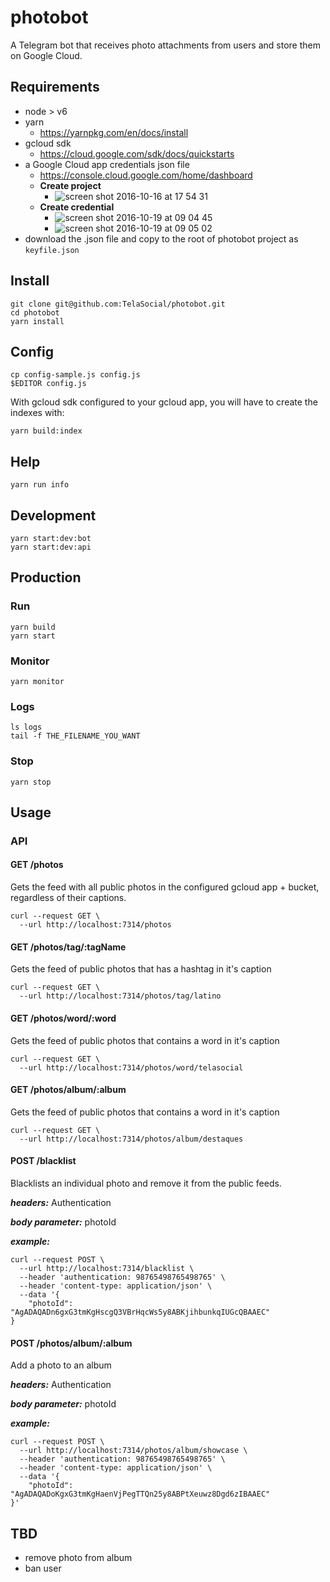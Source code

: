 # photobot
A Telegram bot that receives photo attachments from users and store them
on Google Cloud.

## Requirements

- node > v6
- yarn
  - https://yarnpkg.com/en/docs/install
- gcloud sdk
  - https://cloud.google.com/sdk/docs/quickstarts
- a Google Cloud app credentials json file
  - https://console.cloud.google.com/home/dashboard
  - **Create project**
    - ![screen shot 2016-10-16 at 17 54 31](https://cloud.githubusercontent.com/assets/7760/19420426/cc86caec-93c9-11e6-88ab-f55f7be794c9.png)
  - **Create credential**
    - ![screen shot 2016-10-19 at 09 04 45](https://cloud.githubusercontent.com/assets/7760/19516545/3ad90a92-95db-11e6-90a8-124cb4063fc0.png)
    - ![screen shot 2016-10-19 at 09 05 02](https://cloud.githubusercontent.com/assets/7760/19516549/404549d2-95db-11e6-83c1-8a35c650d2d3.png)
 - download the .json file and copy to the root of photobot project as ```keyfile.json```

## Install

```shell
git clone git@github.com:TelaSocial/photobot.git
cd photobot
yarn install
```

## Config
```shell
cp config-sample.js config.js
$EDITOR config.js
```

With gcloud sdk configured to your gcloud app, you will have to create the indexes with:

```shell
yarn build:index
```

## Help 
```shell
yarn run info
```

## Development

```shell
yarn start:dev:bot
yarn start:dev:api
```

## Production

### Run
```shell
yarn build
yarn start
```

### Monitor
```shell
yarn monitor
```

### Logs
```shell
ls logs
tail -f THE_FILENAME_YOU_WANT 
```

### Stop
```shell
yarn stop
```

## Usage

### API

#### GET /photos

Gets the feed with all public photos in the configured gcloud app + bucket,
regardless of their captions.

```
curl --request GET \
  --url http://localhost:7314/photos
```

#### GET /photos/tag/:tagName

Gets the feed of public photos that has a hashtag in it's caption

```
curl --request GET \
  --url http://localhost:7314/photos/tag/latino
```

#### GET /photos/word/:word

Gets the feed of public photos that contains a word in it's caption

```
curl --request GET \
  --url http://localhost:7314/photos/word/telasocial
```

#### GET /photos/album/:album

Gets the feed of public photos that contains a word in it's caption

```
curl --request GET \
  --url http://localhost:7314/photos/album/destaques
```

#### POST /blacklist

Blacklists an individual photo and remove it from the public feeds.

***headers:*** Authentication

***body parameter:*** photoId

***example:***

```
curl --request POST \
  --url http://localhost:7314/blacklist \
  --header 'authentication: 98765498765498765' \
  --header 'content-type: application/json' \
  --data '{
	"photoId": "AgADAQADn6gxG3tmKgHscgQ3VBrHqcWs5y8ABKjihbunkqIUGcQBAAEC" 
}
```

#### POST /photos/album/:album

Add a photo to an album

***headers:*** Authentication

***body parameter:*** photoId

***example:***

```
curl --request POST \
  --url http://localhost:7314/photos/album/showcase \
  --header 'authentication: 98765498765498765' \
  --header 'content-type: application/json' \
  --data '{
	"photoId": "AgADAQADoKgxG3tmKgHaenVjPegTTQn25y8ABPtXeuwz8Dgd6zIBAAEC" 
}'
```

## TBD

- remove photo from album
- ban user

